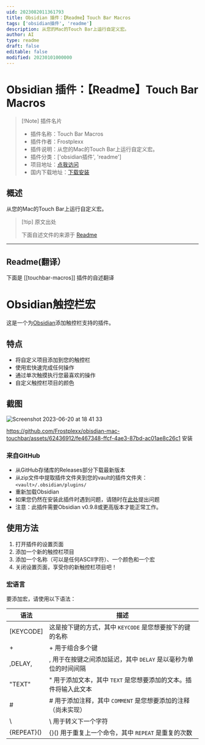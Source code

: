 ```yaml
---
uid: 2023082011361793
title: Obsidian 插件：【Readme】Touch Bar Macros
tags: ['obsidian插件', 'readme']
description: 从您的Mac的Touch Bar上运行自定义宏。
author: AI
type: readme
draft: false
editable: false
modified: 20230101000000
---
```


# Obsidian 插件：【Readme】Touch Bar Macros

> [!Note] 插件名片
> - 插件名称：Touch Bar Macros
> - 插件作者：Frostplexx
> - 插件说明：从您的Mac的Touch Bar上运行自定义宏。
> - 插件分类：['obsidian插件', 'readme']
> - 项目地址：[点我访问](https://github.com/frostplexx/obsidian-touchbar-macros)
> - 国内下载地址：[下载安装](https://pkmer.cn/products/plugin/pluginMarket/?touchbar-macros)

## 概述

从您的Mac的Touch Bar上运行自定义宏。



> [!tip] 原文出处
> 
>下面自述文件的来源于 [Readme](https://ghproxy.net/https://raw.githubusercontent.com/Frostplexx/obsidian-touchbar-macros/master/README.md)
> 

---

## Readme(翻译）

下面是 [[touchbar-macros]] 插件的自述翻译


# Obsidian触控栏宏
这是一个为[Obsidian](https://obsidian.md/)添加触控栏支持的插件。
## 特点

- 将自定义项目添加到您的触控栏
- 使用宏快速完成任何操作
- 通过单次触摸执行您最喜欢的操作
- 自定义触控栏项目的颜色
## 截图

![Screenshot 2023-06-20 at 18 41 33](https://github.com/Frostplexx/obisdian-mac-touchbar/assets/62436912/59981b82-ff03-4bea-a763-1c69b8b48880)



https://github.com/Frostplexx/obisdian-mac-touchbar/assets/62436912/fe467348-ffcf-4ae3-87bd-ac01ae8c26c1
安装
### 来自GitHub

- 从GitHub存储库的Releases部分下载最新版本
- 从zip文件中提取插件文件夹到您的vault的插件文件夹：`<vault>/.obsidian/plugins/`
- 重新加载Obsidian
- 如果您仍然在安装此插件时遇到问题，请随时在[此处](https://github.com/Frostplexx/obisdian-mac-touchbar/issues)提出问题
- 注意：此插件需要Obsidian v0.9.8或更高版本才能正常工作。
## 使用方法

1. 打开插件的设置页面
2. 添加一个新的触控栏项目
3. 添加一个名称（可以是任何ASCII字符）、一个颜色和一个宏
4. 关闭设置页面，享受你的新触控栏项目吧！
### 宏语言

要添加宏，请使用以下语法：

| 语法       | 描述                                                                                           |
|------------|------------------------------------------------------------------------------------------------|
| [KEYCODE]  | 这是按下键的方式，其中 `KEYCODE` 是您想要按下的键的名称                                          |
| +          | + 用于组合多个键                                                                               |
| ,DELAY,    | , 用于在按键之间添加延迟，其中 `DELAY` 是以毫秒为单位的时间间隔                                 |
| "TEXT"     | " 用于添加文本，其中 `TEXT` 是您想要添加的文本。插件将输入此文本                                |
| #          | # 用于添加注释，其中 `COMMENT` 是您想要添加的注释（尚未实现）                                   |
| \          | \ 用于转义下一个字符                                                                           |
| {REPEAT}() | {}() 用于重复上一个命令，其中 `REPEAT` 是重复的次数                                             |



